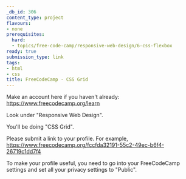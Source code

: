 ```yaml
---
_db_id: 306
content_type: project
flavours:
- none
prerequisites:
  hard:
  - topics/free-code-camp/responsive-web-design/6-css-flexbox
ready: true
submission_type: link
tags:
- html
- css
title: FreeCodeCamp - CSS Grid
---
```


Make an account here if you haven't already: https://www.freecodecamp.org/learn

Look under "Responsive Web Design".

You'll be doing "CSS Grid".

Please submit a link to your profile. For example, https://www.freecodecamp.org/fccfda32191-55c2-49ec-b6f4-26719c1dd7f4

To make your profile useful, you need to go into your FreeCodeCamp settings and set all your privacy settings to "Public".